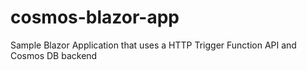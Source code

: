 # cosmos-blazor-app
Sample Blazor Application that uses a HTTP Trigger Function API and Cosmos DB backend
